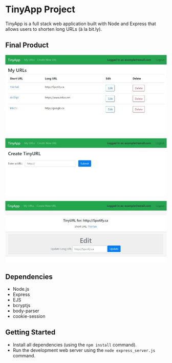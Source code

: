 # TinyApp Project

TinyApp is a full stack web application built with Node and Express that allows users to shorten long URLs (à la bit.ly).

## Final Product

![Homepage](https://github.com/dpirrott/tinyapp/blob/master/images/homepage.jpg)

![Create new links](https://github.com/dpirrott/tinyapp/blob/master/images/addNew.jpg)

![Update existing links](https://github.com/dpirrott/tinyapp/blob/master/images/updateURL.jpg)

## Dependencies

- Node.js
- Express
- EJS
- bcryptjs
- body-parser
- cookie-session

## Getting Started

- Install all dependencies (using the `npm install` command).
- Run the development web server using the `node express_server.js` command.